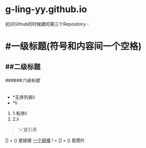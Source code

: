 # g-ling-yy.github.io
初识Github的时候建的第三个Repository···
# #一级标题(符号和内容间一个空格)
## ##二级标题
###### ######六级标题
* *无序列表li
* *li
1. 1.有序li
2. 2.li
> '>'是引用

[] + () 是链接 
[一个链接](https://github.com/fe13/fe/) 
! + [] + () 是图片
